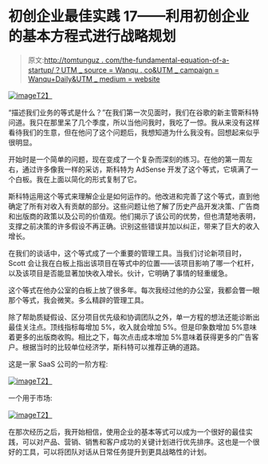 # 初创企业最佳实践 17——利用初创企业的基本方程式进行战略规划

> 原文:[http://tomtunguz . com/the-fundamental-equation-of-a-startup/？UTM _ source = Wanqu . co&UTM _ campaign = Wanqu+Daily&UTM _ medium = website](http://tomtunguz.com/the-fundamental-equation-of-a-startup/?utm_source=wanqu.co&utm_campaign=Wanqu+Daily&utm_medium=website)

[![image](../Images/4b6b2ed8d407d9594a906559c54e8ec9.png)T2】](https://res.cloudinary.com/dzawgnnlr/image/upload/q_auto/f_auto/w_auto/adnetwork_equation.png)

“描述我们业务的等式是什么？”在我们第一次见面时，我们在谷歌的新主管斯科特问道。我只在那里呆了几个季度，所以当他问我时，我吃了一惊。我从来没有这样看待我们的生意，但在他问了这个问题后，我想知道为什么我没有。回想起来似乎很明显。

开始时是一个简单的问题，现在变成了一个复杂而深刻的练习。在他的第一周左右，通过许多像我一样的采访，斯科特为 AdSense 开发了这个等式，它填满了一个白板。我在上面以简化的形式复制了它。

斯科特运用这个等式来理解企业是如何运作的。他改进和完善了这个等式，直到他确定了所有对收入有贡献的部分。这些问题让他了解了历史产品开发决策、广告商和出版商的政策以及公司的价值观。他们揭示了该公司的优势，但也清楚地表明，支撑之前决策的许多假设不再正确。识别这些错误并加以纠正，带来了巨大的收入增长。

在我们的谈话中，这个等式成了一个重要的管理工具。当我们讨论新项目时，Scott 会让我在白板上指出该项目在等式中的位置——该项目影响了哪一个杠杆，以及该项目是否能显著加快收入增长。伙计，它明确了事情的轻重缓急。

这个等式在他办公室的白板上放了很多年。每次我经过他的办公室，我都会瞥一眼那个等式，我会微笑。多么精辟的管理工具。

除了帮助质疑假设、区分项目优先级和协调团队之外，单一方程的想法还能诊断出最佳关注点。顶线指标每增加 5%，收入就会增加 5%。但是印象数增加 5%意味着更多的出版商收购。相比之下，每次点击成本增加 5%意味着获得更多的广告客户。根据当时的比较单位经济学，斯科特可以推荐正确的道路。

这是一家 SaaS 公司的一阶方程:

[![image](../Images/00457f88faf8b30f668156906367bb74.png)T2】](https://res.cloudinary.com/dzawgnnlr/image/upload/q_auto/f_auto/w_auto/saas_equation.png)

一个用于市场:

[![image](../Images/99f829a3336a5db44660cf9740c5bb53.png)T2】](https://res.cloudinary.com/dzawgnnlr/image/upload/q_auto/f_auto/w_auto/marketplace_equation.png)

在那次经历之后，我开始相信，使用企业的基本等式可以成为一个很好的最佳实践，可以对产品、营销、销售和客户成功的关键计划进行优先排序。这也是一个很好的工具，可以将团队对话从日常任务提升到更具战略性的计划。